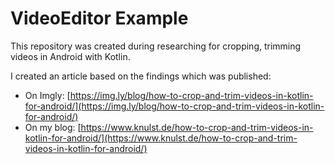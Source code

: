 # VideoEditor Example 
This repository was created during researching for cropping, trimming videos in Android with Kotlin.

I created an article based on the findings which was published:

- On Imgly: [https://img.ly/blog/how-to-crop-and-trim-videos-in-kotlin-for-android/](https://img.ly/blog/how-to-crop-and-trim-videos-in-kotlin-for-android/)
- On my blog: [https://www.knulst.de/how-to-crop-and-trim-videos-in-kotlin-for-android/](https://www.knulst.de/how-to-crop-and-trim-videos-in-kotlin-for-android/)
